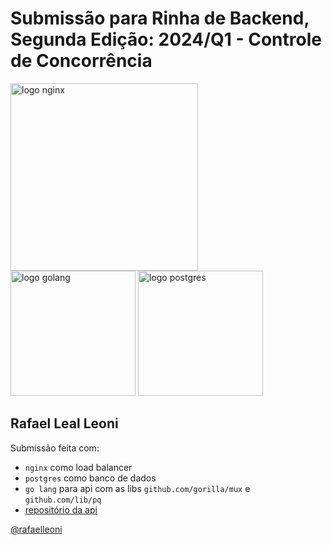 # Submissão para Rinha de Backend, Segunda Edição: 2024/Q1 - Controle de Concorrência


<img src="https://upload.wikimedia.org/wikipedia/commons/c/c5/Nginx_logo.svg" alt="logo nginx" width="300" height="auto">
<br />
<img src="https://upload.wikimedia.org/wikipedia/commons/0/05/Go_Logo_Blue.svg" alt="logo golang" width="200" height="auto">
<img src="https://upload.wikimedia.org/wikipedia/commons/2/29/Postgresql_elephant.svg" alt="logo postgres" width="200" height="auto">


## Rafael Leal Leoni
Submissão feita com:
- `nginx` como load balancer
- `postgres` como banco de dados
- `go lang` para api com as libs `github.com/gorilla/mux` e `github.com/lib/pq`
- [repositório da api](https://github.com/RafaelLeoni/rinha-de-backend-2024-q1)

[@rafaelleoni](https://github.com/RafaelLeoni)